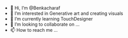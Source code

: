 - 👋 Hi, I’m @Benkacharaf
- 👀 I’m interested in Generative art and creating visuals
- 🌱 I’m currently learning TouchDesigner
- 💞️ I’m looking to collaborate on ...
- 📫 How to reach me ...

<!---
Benkacharaf/Benkacharaf is a ✨ special ✨ repository because its `README.md` (this file) appears on your GitHub profile.
You can click the Preview link to take a look at your changes.
--->
